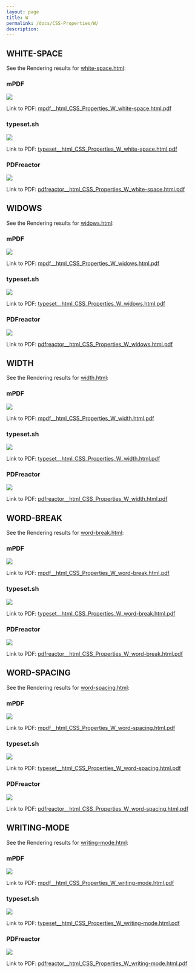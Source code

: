 ```yaml
---
layout: page
title: W
permalink: /docs/CSS-Properties/W/
description: 
---
```




## WHITE-SPACE

See the Rendering results for [white-space.html](/html/CSS%20Properties/W/white-space.html):

### mPDF
![](mpdf__html_CSS_Properties_W_white-space.html.png) 

Link to PDF: [mpdf__html_CSS_Properties_W_white-space.html.pdf](mpdf__html_CSS_Properties_W_white-space.html.pdf)

### typeset.sh
![](typeset__html_CSS_Properties_W_white-space.html.png) 

Link to PDF: [typeset__html_CSS_Properties_W_white-space.html.pdf](typeset__html_CSS_Properties_W_white-space.html.pdf)

### PDFreactor
![](pdfreactor__html_CSS_Properties_W_white-space.html.png) 

Link to PDF: [pdfreactor__html_CSS_Properties_W_white-space.html.pdf](pdfreactor__html_CSS_Properties_W_white-space.html.pdf)

## WIDOWS

See the Rendering results for [widows.html](/html/CSS%20Properties/W/widows.html):

### mPDF
![](mpdf__html_CSS_Properties_W_widows.html.png) 

Link to PDF: [mpdf__html_CSS_Properties_W_widows.html.pdf](mpdf__html_CSS_Properties_W_widows.html.pdf)

### typeset.sh
![](typeset__html_CSS_Properties_W_widows.html.png) 

Link to PDF: [typeset__html_CSS_Properties_W_widows.html.pdf](typeset__html_CSS_Properties_W_widows.html.pdf)

### PDFreactor
![](pdfreactor__html_CSS_Properties_W_widows.html.png) 

Link to PDF: [pdfreactor__html_CSS_Properties_W_widows.html.pdf](pdfreactor__html_CSS_Properties_W_widows.html.pdf)

## WIDTH

See the Rendering results for [width.html](/html/CSS%20Properties/W/width.html):

### mPDF
![](mpdf__html_CSS_Properties_W_width.html.png) 

Link to PDF: [mpdf__html_CSS_Properties_W_width.html.pdf](mpdf__html_CSS_Properties_W_width.html.pdf)

### typeset.sh
![](typeset__html_CSS_Properties_W_width.html.png) 

Link to PDF: [typeset__html_CSS_Properties_W_width.html.pdf](typeset__html_CSS_Properties_W_width.html.pdf)

### PDFreactor
![](pdfreactor__html_CSS_Properties_W_width.html.png) 

Link to PDF: [pdfreactor__html_CSS_Properties_W_width.html.pdf](pdfreactor__html_CSS_Properties_W_width.html.pdf)

## WORD-BREAK

See the Rendering results for [word-break.html](/html/CSS%20Properties/W/word-break.html):

### mPDF
![](mpdf__html_CSS_Properties_W_word-break.html.png) 

Link to PDF: [mpdf__html_CSS_Properties_W_word-break.html.pdf](mpdf__html_CSS_Properties_W_word-break.html.pdf)

### typeset.sh
![](typeset__html_CSS_Properties_W_word-break.html.png) 

Link to PDF: [typeset__html_CSS_Properties_W_word-break.html.pdf](typeset__html_CSS_Properties_W_word-break.html.pdf)

### PDFreactor
![](pdfreactor__html_CSS_Properties_W_word-break.html.png) 

Link to PDF: [pdfreactor__html_CSS_Properties_W_word-break.html.pdf](pdfreactor__html_CSS_Properties_W_word-break.html.pdf)

## WORD-SPACING

See the Rendering results for [word-spacing.html](/html/CSS%20Properties/W/word-spacing.html):

### mPDF
![](mpdf__html_CSS_Properties_W_word-spacing.html.png) 

Link to PDF: [mpdf__html_CSS_Properties_W_word-spacing.html.pdf](mpdf__html_CSS_Properties_W_word-spacing.html.pdf)

### typeset.sh
![](typeset__html_CSS_Properties_W_word-spacing.html.png) 

Link to PDF: [typeset__html_CSS_Properties_W_word-spacing.html.pdf](typeset__html_CSS_Properties_W_word-spacing.html.pdf)

### PDFreactor
![](pdfreactor__html_CSS_Properties_W_word-spacing.html.png) 

Link to PDF: [pdfreactor__html_CSS_Properties_W_word-spacing.html.pdf](pdfreactor__html_CSS_Properties_W_word-spacing.html.pdf)

## WRITING-MODE

See the Rendering results for [writing-mode.html](/html/CSS%20Properties/W/writing-mode.html):

### mPDF
![](mpdf__html_CSS_Properties_W_writing-mode.html.png) 

Link to PDF: [mpdf__html_CSS_Properties_W_writing-mode.html.pdf](mpdf__html_CSS_Properties_W_writing-mode.html.pdf)

### typeset.sh
![](typeset__html_CSS_Properties_W_writing-mode.html.png) 

Link to PDF: [typeset__html_CSS_Properties_W_writing-mode.html.pdf](typeset__html_CSS_Properties_W_writing-mode.html.pdf)

### PDFreactor
![](pdfreactor__html_CSS_Properties_W_writing-mode.html.png) 

Link to PDF: [pdfreactor__html_CSS_Properties_W_writing-mode.html.pdf](pdfreactor__html_CSS_Properties_W_writing-mode.html.pdf)


